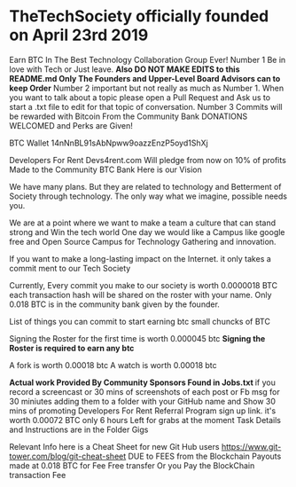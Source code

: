 # TheTechSociety officially founded on April 23rd 2019 
Earn BTC In The Best Technology Collaboration Group Ever!
Number 1 Be in love with Tech or Just leave. <strong>Also DO NOT MAKE EDITS to this README.md Only The Founders and Upper-Level Board Advisors can to keep Order</strong>
Number 2 important but not really as much as Number 1. When you want to talk about a topic please open a Pull Request and Ask us to start a .txt file to edit for that topic of conversation. 
Number 3 Commits will be rewarded with Bitcoin From the Community Bank DONATIONS WELCOMED and Perks are Given!

BTC Wallet 14nNnBL91sAbNpww9oazzEnzP5oyd1ShXj

Developers For Rent Devs4rent.com Will pledge from now on 10% of profits Made to the Community BTC Bank
Here is our Vision

We have many plans. But they are related to technology and Betterment of Society through technology. The only way what we imagine, possible needs you.

We are at a point where we want to make a team a culture that can stand strong and Win the tech world One day we would like a Campus like google free and Open Source Campus for Technology Gathering and innovation. 

If you want to make a long-lasting impact on the Internet. it only takes a commit ment to our Tech Society 

Currently, Every commit you make to our society is worth 0.0000018 BTC each transaction hash will be shared on the roster with your name. Only 0.018 BTC is in the community bank given by the founder. 

List of things you can commit to start earning btc small chuncks of BTC 

Signing the Roster for the first time is worth 0.000045 btc <strong>Signing the Roster is required to earn any btc</strong> 

A fork is worth 0.00018 btc 
A watch is worth 0.00018 btc

<strong> Actual work Provided By Community Sponsors Found in Jobs.txt </strong>
if you record a screencast or 30 mins of screenshots of each post or Fb msg for 30 miniutes adding them to a folder with your GitHub name and Show 30 mins of promoting Developers For Rent Referral Program sign up link. it's worth 0.00072 BTC only 6 hours Left for grabs at the moment Task Details and Instructions are in the Folder Gigs

Relevant Info here is a Cheat Sheet for new Git Hub users https://www.git-tower.com/blog/git-cheat-sheet 
DUE to FEES from the Blockchain Payouts made at 0.018 BTC for Fee Free transfer Or you Pay the BlockChain transaction Fee

